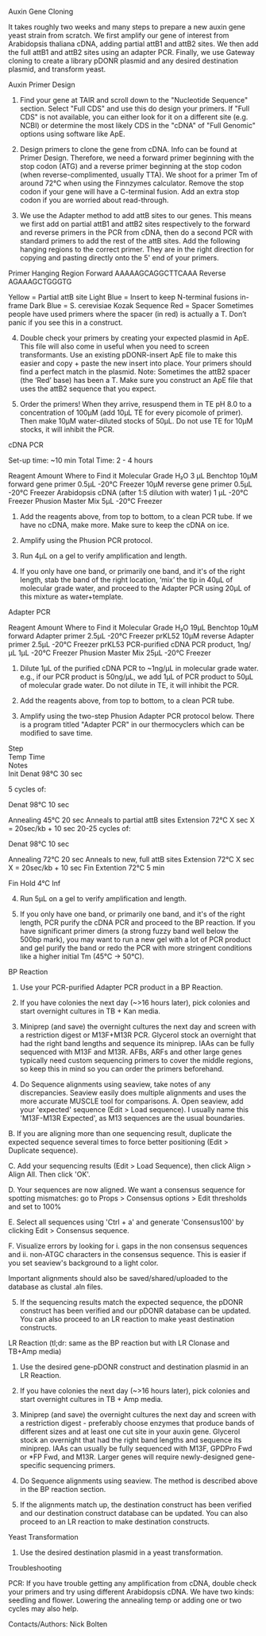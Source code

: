Auxin Gene Cloning


It takes roughly two weeks and many steps to prepare a new auxin gene yeast strain from scratch.  We first amplify our gene of interest from Arabidopsis thaliana cDNA, adding partial attB1 and attB2 sites.  We then add the full attB1 and attB2 sites using an adapter PCR.  Finally, we use Gateway cloning to create a library pDONR plasmid and any desired destination plasmid, and transform yeast.
	
Auxin Primer Design

1. Find your gene at TAIR and scroll down to the "Nucleotide Sequence" section.  Select "Full CDS" and use this do design your primers.  If "Full CDS" is not available, you can either look for it on a different site (e.g. NCBI) or determine the most likely CDS in the "cDNA" of "Full Genomic" options using software like ApE.

2. Design primers to clone the gene from cDNA.  Info can be found at Primer Design. Therefore, we need a forward primer beginning with the stop codon (ATG) and a reverse primer beginning at the stop codon (when reverse-complimented, usually TTA).  We shoot for a primer Tm of around 72°C when using the Finnzymes calculator.  Remove the stop codon if your gene will have a C-terminal fusion.  Add an extra stop codon if you are worried about read-through.

3. We use the Adapter method to add attB sites to our genes.  This means we first add on partial attB1 and attB2 sites respectively to the forward and reverse primers in the PCR from cDNA, then do a second PCR with standard primers to add the rest of the attB sites. Add the following hanging regions to the correct primer.  They are in the right direction for copying and pasting directly onto the 5' end of your primers.


Primer
Hanging Region
Forward
AAAAAGCAGGCTTCAAA
Reverse
AGAAAGCTGGGTG


Yellow	= Partial attB site
Light Blue	= Insert to keep N-terminal fusions in-frame
Dark Blue	= S. cerevisiae Kozak Sequence
Red		= Spacer
Sometimes people have used primers where the spacer (in red) is actually a T.  Don’t panic if you see this in a construct.

4. Double check your primers by creating your expected plasmid in ApE.  This file will also come in useful when you need to screen transformants.  Use an existing pDONR-insert ApE file to make this easier and copy + paste the new insert into place.  Your primers should find a perfect match in the plasmid.  Note: Sometimes the attB2 spacer (the ‘Red’ base) has been a T.  Make sure you construct an ApE file that uses the attB2 sequence that you expect.

5. Order the primers!  When they arrive, resuspend them in TE pH 8.0 to a concentration of 100µM (add 10µL TE for every picomole of primer).  Then 
make 10µM water-diluted stocks of 50µL.  Do not use TE for 10µM stocks, it will inhibit the PCR.

cDNA PCR
								
Set-up time: ~10 min
Total Time: 2 - 4 hours


Reagent
Amount
Where to Find it
Molecular Grade H₂O
3 µL
Benchtop
10µM forward gene primer
0.5µL
-20°C Freezer
10µM reverse gene primer
0.5µL
-20°C Freezer
Arabidopsis cDNA (after 1:5 dilution with water)
1 µL
-20°C Freezer
Phusion Master Mix
5µL
-20°C Freezer


1. Add the reagents above, from top to bottom, to a clean PCR tube.  If we have no cDNA, make more.  Make sure to keep the cDNA on ice.

2. Amplify using the Phusion PCR protocol.

3. Run 4µL on a gel to verify amplification and length.

4. If you only have one band, or primarily one band, and it's of the right length, stab the band of the right location, ‘mix’ the tip in 40µL of molecular grade water, and proceed to the Adapter PCR using 20µL of this mixture as water+template.



Adapter PCR


Reagent
Amount
Where to Find it
Molecular Grade H₂O
19µL
Benchtop
10µM forward Adapter primer
2.5µL
-20°C Freezer prKL52
10µM reverse Adapter primer
2.5µL
-20°C Freezer prKL53
PCR-purified cDNA PCR product, 1ng/µL
1µL
-20°C Freezer
Phusion Master Mix
25µL
-20°C Freezer


1. Dilute 1µL of the purified cDNA PCR to ~1ng/µL in molecular grade water.  e.g., if our PCR product is 50ng/µL, we add 1µL of PCR product to 50µL of molecular grade water.  Do not dilute in TE, it will inhibit the PCR.

2. Add the reagents above, from top to bottom, to a clean PCR tube.

3. Amplify using the two-step Phusion Adapter PCR protocol below.  There is a program titled "Adapter PCR" in our thermocyclers which can be modified to save time.


Step             
Temp
Time  
Notes                                    
Init Denat
98°C
30 sec


5 cycles of:






Denat
98°C
10 sec


Annealing
45°C
20 sec
Anneals to partial attB sites
Extension
72°C
X sec
X = 20sec/kb + 10 sec
20-25 cycles of:






Denat
98°C
10 sec


Annealing
72°C
20 sec
Anneals to new, full attB sites
Extension
72°C
X sec
X = 20sec/kb + 10 sec
Fin Extention
72°C
5 min


Fin Hold
4°C
Inf




4. Run 5µL on a gel to verify amplification and length.

5. If you only have one band, or primarily one band, and it's of the right length, PCR purify the cDNA PCR and proceed to the BP reaction.  If you have significant primer dimers (a strong fuzzy band well below the 500bp mark), you may want to run a new gel with a lot of PCR product and gel purify the band or redo the PCR with more stringent conditions like a higher initial Tm (45°C -> 50°C).


BP Reaction

1. Use your PCR-purified Adapter PCR product in a BP Reaction.

2. If you have colonies the next day (~>16 hours later), pick colonies and start overnight cultures in TB + Kan media.

3. Miniprep (and save) the overnight cultures the next day and screen with a restriction digest or M13F+M13R PCR.  Glycerol stock an overnight that had the right band lengths and sequence its miniprep.  IAAs can be fully sequenced with M13F and M13R.  AFBs, ARFs and other large genes typically need custom sequencing primers to cover the middle regions, so keep this in mind so you can order the primers beforehand.

4. Do Sequence alignments using seaview, take notes of any discrepancies.  Seaview easily does multiple alignments and uses the more accurate MUSCLE tool for comparisons. 
A. Open seaview, add your 'expected' sequence (Edit > Load 			sequence).  I usually name this 'M13F-M13R Expected', as M13 			sequences are the usual boundaries.

B. If you are aligning more than one sequencing result, duplicate the 		expected sequence several times to force better positioning (Edit > 		Duplicate sequence).

C. Add your sequencing results (Edit > Load Sequence), then click 		Align > Align All.  Then click 'OK'.

D. Your sequences are now aligned.  We want a consensus sequence 		for spotting mismatches: go to Props > Consensus options > Edit 		thresholds and set to 100%

E. Select all sequences using 'Ctrl + a' and generate 'Consensus100' 		by clicking Edit > Consensus sequence.

F. Visualize errors by looking for 
i. gaps in the non consensus sequences and 
ii. non-ATGC characters in the consensus sequence. This is easier if you set seaview's background to a light color.

Important alignments should also be saved/shared/uploaded to the database as clustal .aln files.

5. If the sequencing results match the expected sequence, the pDONR construct has been verified and our pDONR database can be updated.  You can also proceed to an LR reaction to make yeast destination constructs.


LR Reaction
(tl;dr: same as the BP reaction but with LR Clonase and TB+Amp media)

1. Use the desired gene-pDONR construct and destination plasmid in an LR Reaction.

2. If you have colonies the next day (~>16 hours later), pick colonies and start overnight cultures in TB + Amp media.

3. Miniprep (and save) the overnight cultures the next day and screen with a restriction digest - preferably choose enzymes that produce bands of different sizes and at least one cut site in your auxin gene.  Glycerol stock an overnight that had the right band lengths and sequence its miniprep.  IAAs can usually be fully sequenced with M13F, GPDPro Fwd or *FP Fwd, and M13R.  Larger genes will require newly-designed gene-specific sequencing primers.

4. Do Sequence alignments using seaview.  The method is described above in the BP reaction section.

5. If the alignments match up, the destination construct has been verified and our destination construct database can be updated.  You can also proceed to an LR reaction to make destination constructs.

Yeast Transformation

1. Use the desired destination plasmid in a yeast transformation.

Troubleshooting

PCR: If you have trouble getting any amplification from cDNA, double check your primers and try using different Arabidopsis cDNA.  We have two kinds: seedling and flower.  Lowering the annealing temp or adding one or two cycles may also help.


Contacts/Authors:
Nick Bolten
